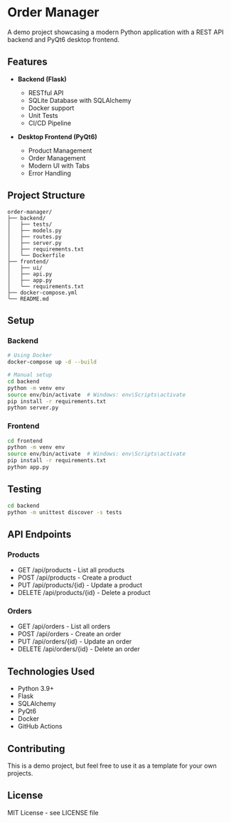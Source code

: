 # Order Manager

A demo project showcasing a modern Python application with a REST API backend and PyQt6 desktop frontend.

## Features

- **Backend (Flask)**
  - RESTful API
  - SQLite Database with SQLAlchemy
  - Docker support
  - Unit Tests
  - CI/CD Pipeline

- **Desktop Frontend (PyQt6)**
  - Product Management
  - Order Management
  - Modern UI with Tabs
  - Error Handling

## Project Structure

```
order-manager/
├── backend/
│   ├── tests/
│   ├── models.py
│   ├── routes.py
│   ├── server.py
│   ├── requirements.txt
│   └── Dockerfile
├── frontend/
│   ├── ui/
│   ├── api.py
│   ├── app.py
│   └── requirements.txt
├── docker-compose.yml
└── README.md
```

## Setup

### Backend

```bash
# Using Docker
docker-compose up -d --build

# Manual setup
cd backend
python -m venv env
source env/bin/activate  # Windows: env\Scripts\activate
pip install -r requirements.txt
python server.py
```

### Frontend

```bash
cd frontend
python -m venv env
source env/bin/activate  # Windows: env\Scripts\activate
pip install -r requirements.txt
python app.py
```

## Testing

```bash
cd backend
python -m unittest discover -s tests
```

## API Endpoints

### Products
- GET /api/products - List all products
- POST /api/products - Create a product
- PUT /api/products/{id} - Update a product
- DELETE /api/products/{id} - Delete a product

### Orders
- GET /api/orders - List all orders
- POST /api/orders - Create an order
- PUT /api/orders/{id} - Update an order
- DELETE /api/orders/{id} - Delete an order

## Technologies Used

- Python 3.9+
- Flask
- SQLAlchemy
- PyQt6
- Docker
- GitHub Actions

## Contributing

This is a demo project, but feel free to use it as a template for your own projects.

## License

MIT License - see LICENSE file
